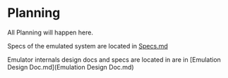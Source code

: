 # Planning
All Planning will happen here.

Specs of the emulated system are located in [Specs.md](Specs.md)

Emulator internals design docs and specs are located in are in [Emulation Design Doc.md](Emulation Design Doc.md)
